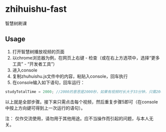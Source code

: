 # zhihuishu-fast
智慧树刷课
   
## Usage
1. 打开智慧树播放视频的页面
2. 以chrome浏览器为例，在网页上右键 - 检查（或在右上方选项中，选择“更多工具” - “开发者工具”）
3. 进入console
4. 复制zhuhuishu.js文件中的内容，粘贴入console，回车执行
5. 在console输入如下语句，回车运行：   
```js 
studyTotalTime = 2000; //2000的意思是2000秒，如果有视频时长大于33分钟，只需2000改为更大的数即可
```

以上就是全部步骤。接下来只需点击每个视频，然后重复步骤5即可（在console中按上方向键可得到上一次运行的语句）。

注： 仅作交流使用，请勿用于其他用途。应不当操作而引起的问题，与本人无关。
